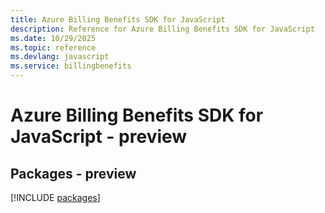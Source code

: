 ```yaml
---
title: Azure Billing Benefits SDK for JavaScript
description: Reference for Azure Billing Benefits SDK for JavaScript
ms.date: 10/29/2025
ms.topic: reference
ms.devlang: javascript
ms.service: billingbenefits
---
```

# Azure Billing Benefits SDK for JavaScript - preview
## Packages - preview
[!INCLUDE [packages](billing-benefits-index.md)]